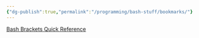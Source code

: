```yaml
---
{"dg-publish":true,"permalink":"/programming/bash-stuff/bookmarks/"}
---
```



[Bash Brackets Quick Reference](https://dev.to/rpalo/bash-brackets-quick-reference-4eh6)


